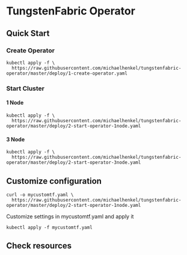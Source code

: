# TungstenFabric Operator
## Quick Start
### Create Operator
```
kubectl apply -f \
  https://raw.githubusercontent.com/michaelhenkel/tungstenfabric-operator/master/deploy/1-create-operator.yaml
```
### Start Cluster
#### 1 Node
```
kubectl apply -f \
  https://raw.githubusercontent.com/michaelhenkel/tungstenfabric-operator/master/deploy/2-start-operator-1node.yaml
```
#### 3 Node
```
kubectl apply -f \
  https://raw.githubusercontent.com/michaelhenkel/tungstenfabric-operator/master/deploy/2-start-operator-3node.yaml
```
## Customize configuration
```
curl -o mycustomtf.yaml \
  https://raw.githubusercontent.com/michaelhenkel/tungstenfabric-operator/master/deploy/2-start-operator-1node.yaml
```
Customize settings in mycustomtf.yaml and apply it
```
kubectl apply -f mycustomtf.yaml
```

## Check resources

